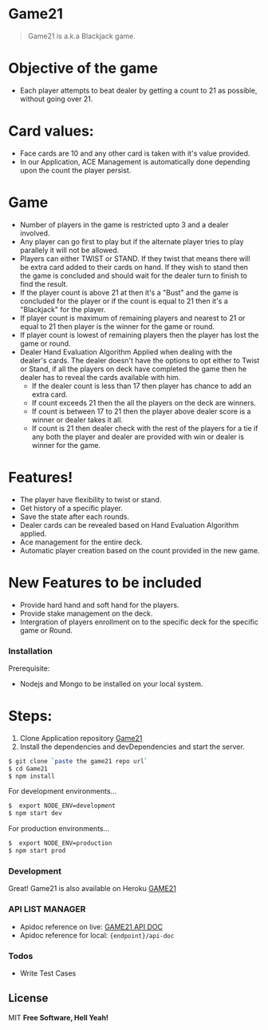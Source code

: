 # Game21
> Game21 is a.k.a Blackjack game.
# Objective of the game
- Each player attempts to beat dealer by getting a count to 21 as possible, without going over 21.
# Card values:
- Face cards are 10 and any other card is taken with it's value provided.
- In  our Application, ACE Management is automatically done depending upon the count the player persist.
# Game
- Number of players in the game is restricted upto 3 and a dealer involved.
- Any player can go first to play but if the alternate player tries to play parallely it will not be allowed.
- Players can either TWIST or STAND. If they twist that means there will be extra card added to their cards on hand. If they wish to stand then the game is concluded and should wait for the dealer turn to finish to find the result.
- If the player count is above 21 at then it's a "Bust" and the game is concluded for the player or if the count is equal to 21 then it's a "Blackjack" for the player.
- If player count is maximum of remaining players and nearest to 21 or equal to 21 then player is the winner for the game or round.
- If player count is lowest of remaining players then the player has lost the game or round.
-  Dealer Hand Evaluation Algorithm Applied when dealing with the dealer's cards. The dealer doesn't have the options to opt either to Twist or Stand, if all the players on deck have completed the game then he dealer has to reveal the cards available with him.
    - If the dealer count is less than 17 then player has chance to add an extra card.
    - If count exceeds 21 then the all the players on the deck are winners. 
    - If count is between 17 to 21 then the player above dealer score is a winner or dealer takes it all.
    - If count is 21 then dealer check with the rest of the players for a tie if any both the player and dealer are provided with win or dealer is winner for the game.

# Features!
-  The player have flexibility to twist or stand.
-  Get history of a specific player.
-  Save the state after each rounds.
-  Dealer cards can be revealed based on Hand Evaluation Algorithm applied.
-  Ace management for the entire deck.
-  Automatic player creation based on the count provided in the new game.

# New Features to be included

  - Provide hard hand and soft hand for the players.
  - Provide stake management on the deck.
  - Intergration of players enrollment on to the specific deck for the specific game or Round.

### Installation

Prerequisite:
- Nodejs and Mongo to be installed on your local system.

# Steps:
1) Clone Application repository [Game21](https://github.com/santosh279/Game21.git)
2) Install the dependencies and devDependencies and start the server.
```sh
$ git clone `paste the game21 repo url`
$ cd Game21
$ npm install
```
For development environments...

```sh
$  export NODE_ENV=development
$ npm start dev
```

For production environments...

```sh
$  export NODE_ENV=production
$ npm start prod
```

### Development
 Great! Game21 is also available on Heroku [GAME21](https://game21jack.herokuapp.com/)
### API LIST MANAGER
-  Apidoc reference on live: [GAME21 API DOC](https://game21jack.herokuapp.com/api-doc/)
-  Apidoc reference for local: `{endpoint}/api-doc`

### Todos
 - Write Test Cases
 
License
----
MIT
**Free Software, Hell Yeah!**